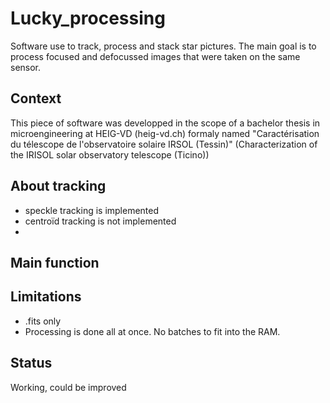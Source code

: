 # Lucky_processing
Software use to track, process and stack star pictures. The main goal is to process focused and defocussed images that were taken on the same sensor.

## Context
This piece of software was developped in the scope of a bachelor thesis in microengineering at HEIG-VD (heig-vd.ch) formaly named "Caractérisation du télescope de l'observatoire solaire IRSOL (Tessin)" (Characterization of the IRISOL solar observatory telescope (Ticino))

## About tracking 
- speckle tracking is implemented
- centroïd tracking is not implemented
- 
## Main function

## Limitations
- .fits only
- Processing is done all at once. No batches to fit into the RAM.
## Status
Working, could be improved

